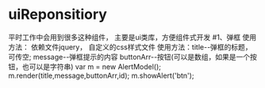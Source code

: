 # uiReponsitiory
平时工作中会用到很多这种组件，
主要是ui类库，方便组件式开发
#1、弹框 使用方法：
  依赖文件jquery，
  自定义的css样式文件
  使用方法：title--弹框的标题，可传空;
           message--弹框提示的内容
           buttonArr--按钮(可以是数组，如果是一个按钮，也可以是字符串)
  var m = new AlertModel();
  m.render(title,message,buttonArr,id);
  m.showAlert('btn');

